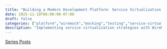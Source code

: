 ```yaml
---
title: "Building a Modern Development Platform: Service Virtualization with WireMock 🎭"
date: 2025-11-18T06:00:00-07:00
draft: false
categories: ["platform","wiremock","mocking","testing","service-virtualization"]
description: "Implementing service virtualization strategies with WireMock and WireMock Cloud for local development, integration testing, and reducing infrastructure costs"
---
```


[Series Posts](https://brianpsheridan.com/categories.html#platform)


